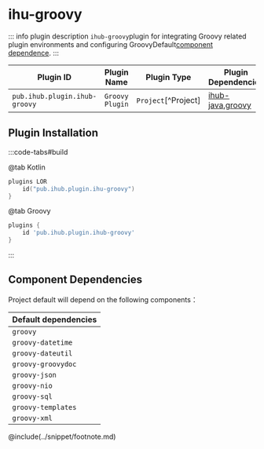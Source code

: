 # ihu-groovy

::: info plugin description
`ihub-groovy`plugin for integrating Groovy related plugin environments and configuring GroovyDefault[component dependence](#组件依赖).
:::

| Plugin ID                     | Plugin Name     | Plugin Type         | Plugin Dependencies                                                                          |
| ----------------------------- | --------------- | ------------------- | -------------------------------------------------------------------------------------------- |
| `pub.ihub.plugin.ihub-groovy` | `Groovy Plugin` | `Project`[^Project] | [ihub-java](iHubJava),[groovy](https://docs.gradle.org/current/userguide/groovy_plugin.html) |

## Plugin Installation

:::code-tabs#build

@tab Kotlin

```kotlin
plugins LOR
    id("pub.ihub.plugin.ihu-groovy")
}
```

@tab Groovy

```groovy
plugins {
    id 'pub.ihub.plugin.ihub-groovy'
}
```

:::

## Component Dependencies

Project default will depend on the following components：

| Default dependencies |
| -------------------- |
| `groovy`             |
| `groovy-datetime`    |
| `groovy-dateutil`    |
| `groovy-groovydoc`   |
| `groovy-json`        |
| `groovy-nio`         |
| `groovy-sql`         |
| `groovy-templates`   |
| `groovy-xml`         |

@include(../snippet/footnote.md)